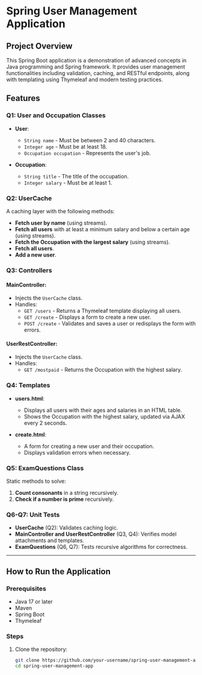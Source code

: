 # Spring User Management Application

## Project Overview
This Spring Boot application is a demonstration of advanced concepts in Java programming and Spring framework. It provides user management functionalities including validation, caching, and RESTful endpoints, along with templating using Thymeleaf and modern testing practices.

## Features

### Q1: User and Occupation Classes
- **User**:
  - `String name` - Must be between 2 and 40 characters.
  - `Integer age` - Must be at least 18.
  - `Occupation occupation` - Represents the user's job.
  
- **Occupation**:
  - `String title` - The title of the occupation.
  - `Integer salary` - Must be at least 1.

### Q2: UserCache
A caching layer with the following methods:
- **Fetch user by name** (using streams).
- **Fetch all users** with at least a minimum salary and below a certain age (using streams).
- **Fetch the Occupation with the largest salary** (using streams).
- **Fetch all users**.
- **Add a new user**.

### Q3: Controllers
#### MainController:
- Injects the `UserCache` class.
- Handles:
  - `GET /users` - Returns a Thymeleaf template displaying all users.
  - `GET /create` - Displays a form to create a new user.
  - `POST /create` - Validates and saves a user or redisplays the form with errors.

#### UserRestController:
- Injects the `UserCache` class.
- Handles:
  - `GET /mostpaid` - Returns the Occupation with the highest salary.

### Q4: Templates
- **users.html**:
  - Displays all users with their ages and salaries in an HTML table.
  - Shows the Occupation with the highest salary, updated via AJAX every 2 seconds.
  
- **create.html**:
  - A form for creating a new user and their occupation.
  - Displays validation errors when necessary.

### Q5: ExamQuestions Class
Static methods to solve:
1. **Count consonants** in a string recursively.
2. **Check if a number is prime** recursively.

### Q6-Q7: Unit Tests
- **UserCache** (Q2): Validates caching logic.
- **MainController and UserRestController** (Q3, Q4): Verifies model attachments and templates.
- **ExamQuestions** (Q6, Q7): Tests recursive algorithms for correctness.

---

## How to Run the Application

### Prerequisites
- Java 17 or later
- Maven
- Spring Boot
- Thymeleaf

### Steps
1. Clone the repository:
   ```bash
   git clone https://github.com/your-username/spring-user-management-app.git
   cd spring-user-management-app

